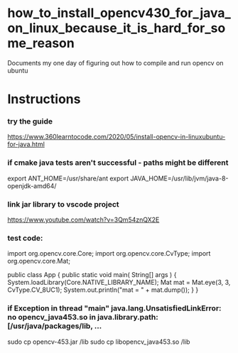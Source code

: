# how_to_install_opencv430_for_java_on_linux_because_it_is_hard_for_some_reason
Documents my one day of figuring out how to compile and run opencv on ubuntu

# Instructions
### try the guide
https://www.360learntocode.com/2020/05/install-opencv-in-linuxubuntu-for-java.html

### if cmake java tests aren't successful - paths might be different
export ANT_HOME=/usr/share/ant
export JAVA_HOME=/usr/lib/jvm/java-8-openjdk-amd64/

### link jar library to vscode project
https://www.youtube.com/watch?v=3Qm54znQX2E

### test code:

import org.opencv.core.Core;
import org.opencv.core.CvType;
import org.opencv.core.Mat;

public class App {
   public static void main( String[] args ) {
        System.loadLibrary(Core.NATIVE_LIBRARY_NAME);
        Mat mat = Mat.eye(3, 3, CvType.CV_8UC1);
        System.out.println("mat = " + mat.dump()); 
    }
}

### if Exception in thread "main" java.lang.UnsatisfiedLinkError: no opencv_java453.so in java.library.path: [/usr/java/packages/lib, ...
sudo cp opencv-453.jar /lib
sudo cp libopencv_java453.so /lib
